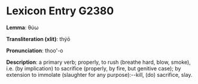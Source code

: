 # Lexicon Entry G2380

**Lemma**: θύω

**Transliteration (xlit)**: thýō

**Pronunciation**: thoo'-o

**Description**:
a primary verb; properly, to rush (breathe hard, blow, smoke), i.e. (by implication) to sacrifice (properly, by fire, but genitive case); by extension to immolate (slaughter for any purpose):--kill, (do) sacrifice, slay.
